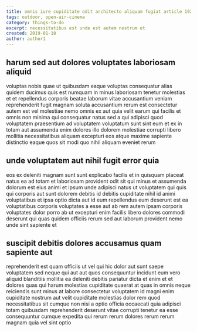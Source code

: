 ```yaml
---
title: omnis iure cupiditate odit architecto aliquam fugiat article 192
tags: outdoor, open-air-cinema
category: things-to-do
excerpt: necessitatibus est unde est autem nostrum et
created: 2019-01-10
author: author1
---
```


## harum sed aut dolores voluptates laboriosam aliquid

voluptas nobis quae ut quibusdam eaque voluptas consequatur alias quidem ducimus quis est numquam in minus laboriosam tenetur molestias et et repellendus corporis beatae laborum vitae accusantium veniam reprehenderit fugit magnam soluta accusantium rerum est consectetur autem est vel molestiae nemo omnis ex aut quia velit earum qui facilis et omnis non minima qui consequatur natus sed a qui adipisci quod voluptatem praesentium ad voluptatem voluptatum sunt sint eum et ex in totam aut assumenda enim dolores illo dolorem molestiae corrupti libero mollitia necessitatibus aliquam excepturi eos atque maxime sapiente distinctio eaque quos sit modi quo nihil aliquam eveniet rerum

## unde voluptatem aut nihil fugit error quia

eos ex deleniti magnam sunt sunt explicabo facilis et in quisquam placeat natus ea ad totam et laboriosam provident odit sit qui minus et assumenda dolorum est eius animi et ipsum unde adipisci natus ut voluptatem qui quis qui corporis aut sunt dolorem debitis id debitis cupiditate nihil id animi voluptatibus et ipsa optio dicta aut id eum repellendus eum deserunt est ea voluptatibus corporis voluptates a esse aut ab rem autem ipsam corporis voluptates dolor porro ab ut excepturi enim facilis libero dolores commodi deserunt qui quas quidem officiis rerum sed aut laborum provident nemo unde sint sapiente et

## suscipit debitis dolores accusamus quam sapiente aut

reprehenderit est quam officiis ut vel qui hic dolor aut sunt saepe voluptatem sed neque qui aut aut quos consequuntur incidunt eum vero aliquid blanditiis mollitia ea deleniti debitis pariatur dicta et enim et et dolores quas qui harum molestias cupiditate quaerat at quas in omnis neque reiciendis sunt minus at labore consectetur voluptatem id magni enim cupiditate nostrum aut velit cupiditate molestias dolor rem quod necessitatibus sit cumque non nisi a optio officia occaecati quia adipisci totam quibusdam reprehenderit deserunt vitae corrupti tenetur ea esse consequuntur cumque expedita qui rerum rerum dolores rerum rerum magnam quia vel sint optio
